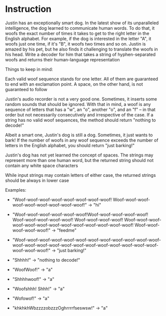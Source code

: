 # Instruction
Justin has an exceptionally smart dog. In the latest show of its unparalleled intelligence, the dog learned to communicate human words. To do that, it woofs the exact number of times it takes to get to the right letter in the English alphabet. For example, if the dog is interested in the letter "A", it woofs just one time, if it's "B", it woofs two times and so on. Justin is amazed by his pet, but he also finds it challenging to translate the woofs in his head. Write a decoder for him that takes a string of hyphen-separated woofs and returns their human-language representation

Things to keep in mind:

Each valid woof sequence stands for one letter. All of them are guaranteed to end with an exclamation point. A space, on the other hand, is not guaranteed to follow

Justin's audio recorder is not a very good one. Sometimes, it inserts some random sounds that should be ignored. With that in mind, a woof is any sequence of letters that has a "w", an "o", another "o", and an "f" – in that order but not necessarily consecutively and irrespective of the case. If a string has no valid woof sequences, the method should return "nothing to decode!"

Albeit a smart one, Justin's dog is still a dog. Sometimes, it just wants to bark! If the number of woofs in any woof sequence exceeds the number of letters in the English alphabet, you should return "just barking!"

Justin's dog has not yet learned the concept of spaces. The strings may represent more than one human word, but the returned string should not contain any white space characters

While input strings may contain letters of either case, the returned strings should be always in lower case

Examples:

- "Woof-woof-woof-woof-woof-woof-woof-woof! Woof-woof-woof-woof-woof-woof-woof-woof-woof!" → "hi"

- "Woof-woof-woof-woof-woof-woof!Woof-woof-woof-woof-woof! Woof-woof-woof-woof-woof! Woof-woof-woof-woof! Woof-woof-woof-woof-woof-woof-woof-woof-woof-woof-woof-woof-woof! Woof-woof-woof-woof-woof!" → "feedme"

- "Woof-woof-woof-woof-woof-woof-woof-woof-woof-woof-woof-woof-woof-woof-woof-woof-woof-woof-woof-woof-woof-woof-woof-woof-woof-woof-woof!" → "just barking!"

- "Shhhh!" → "nothing to decode!"

- "WoofWoof!" → "a"

- "Shhhhwoof!" → "a"

- "Woofshhh! Shhh!" → "a"

- "Wofowof!" → "a"

- "khkhkhWbzzzzobzzzOghrrrrfseswsw!" → "a"